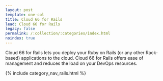```yaml
---
layout: post
template: one-col
title: Cloud 66 for Rails
lead: Cloud 66 for Rails
legacy: false
permalink: /:collection/:categories/index.html
noindex: true
---
```


<p class="lead">Cloud 66 for Rails lets you deploy your Ruby on Rails (or any other Rack-based) applications to the cloud. Cloud 66 for Rails offers ease of management and reduces the load on your DevOps resources.</p>

{% include category_nav_rails.html %}

